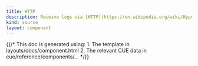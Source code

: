 ```yaml
---
title: HTTP
description: Receive logs via [HTTP](https://en.wikipedia.org/wiki/Hypertext_Transfer_Protocol#Client_request)
kind: source
layout: component
---
```


{{/* This doc is generated using:
     1. The template in layouts/docs/component.html
     2. The relevant CUE data in cue/reference/components/... */}}
